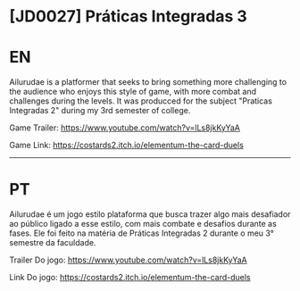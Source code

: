 # [JD0027] Práticas Integradas 3

# EN

Ailurudae is a platformer that seeks to bring something more challenging to the audience who enjoys this style of game, with more combat and challenges during the levels. It was producced for the subject "Praticas Integradas 2" during my 3rd semester of college.

Game Trailer: https://www.youtube.com/watch?v=lLs8jkKyYaA

Game Link: https://costards2.itch.io/elementum-the-card-duels

---

# PT

Ailurudae é um jogo estilo plataforma que busca trazer algo mais desafiador ao público ligado a esse estilo, com mais combate e desafios durante as fases. Ele foi feito na matéria de Práticas Integradas 2 durante o meu 3° semestre da faculdade.

Trailer Do jogo: https://www.youtube.com/watch?v=lLs8jkKyYaA

Link Do jogo: https://costards2.itch.io/elementum-the-card-duels
